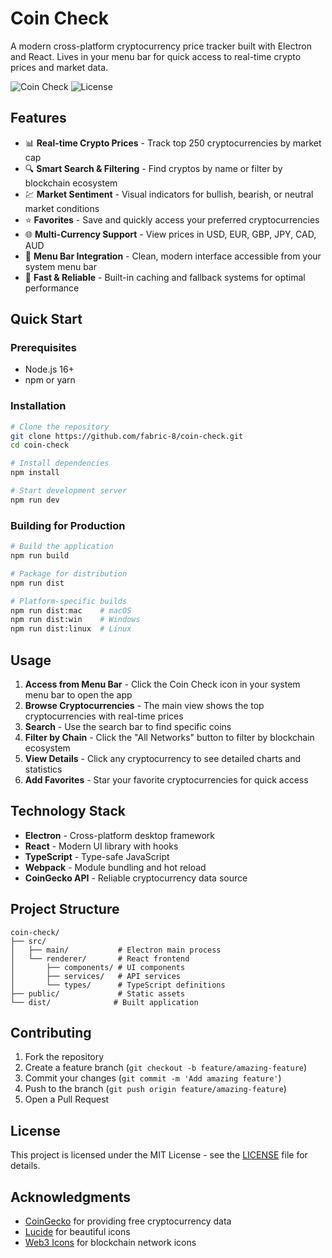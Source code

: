 # Coin Check

A modern cross-platform cryptocurrency price tracker built with Electron and React. Lives in your menu bar for quick access to real-time crypto prices and market data.

![Coin Check](https://img.shields.io/badge/platform-macOS%20%7C%20Windows%20%7C%20Linux-blue)
![License](https://img.shields.io/badge/license-MIT-green)

## Features

- 📊 **Real-time Crypto Prices** - Track top 250 cryptocurrencies by market cap
- 🔍 **Smart Search & Filtering** - Find cryptos by name or filter by blockchain ecosystem
- 💹 **Market Sentiment** - Visual indicators for bullish, bearish, or neutral market conditions
- ⭐ **Favorites** - Save and quickly access your preferred cryptocurrencies
- 🌐 **Multi-Currency Support** - View prices in USD, EUR, GBP, JPY, CAD, AUD
- 📱 **Menu Bar Integration** - Clean, modern interface accessible from your system menu bar
- 🚀 **Fast & Reliable** - Built-in caching and fallback systems for optimal performance

## Quick Start

### Prerequisites

- Node.js 16+
- npm or yarn

### Installation

```bash
# Clone the repository
git clone https://github.com/fabric-8/coin-check.git
cd coin-check

# Install dependencies
npm install

# Start development server
npm run dev
```

### Building for Production

```bash
# Build the application
npm run build

# Package for distribution
npm run dist

# Platform-specific builds
npm run dist:mac    # macOS
npm run dist:win    # Windows
npm run dist:linux  # Linux
```

## Usage

1. **Access from Menu Bar** - Click the Coin Check icon in your system menu bar to open the app
2. **Browse Cryptocurrencies** - The main view shows the top cryptocurrencies with real-time prices
3. **Search** - Use the search bar to find specific coins
4. **Filter by Chain** - Click the "All Networks" button to filter by blockchain ecosystem
5. **View Details** - Click any cryptocurrency to see detailed charts and statistics
6. **Add Favorites** - Star your favorite cryptocurrencies for quick access

## Technology Stack

- **Electron** - Cross-platform desktop framework
- **React** - Modern UI library with hooks
- **TypeScript** - Type-safe JavaScript
- **Webpack** - Module bundling and hot reload
- **CoinGecko API** - Reliable cryptocurrency data source

## Project Structure

```
coin-check/
├── src/
│   ├── main/           # Electron main process
│   └── renderer/       # React frontend
│       ├── components/ # UI components
│       ├── services/   # API services
│       └── types/      # TypeScript definitions
├── public/             # Static assets
└── dist/              # Built application
```

## Contributing

1. Fork the repository
2. Create a feature branch (`git checkout -b feature/amazing-feature`)
3. Commit your changes (`git commit -m 'Add amazing feature'`)
4. Push to the branch (`git push origin feature/amazing-feature`)
5. Open a Pull Request

## License

This project is licensed under the MIT License - see the [LICENSE](LICENSE) file for details.

## Acknowledgments

- [CoinGecko](https://www.coingecko.com/) for providing free cryptocurrency data
- [Lucide](https://lucide.dev/) for beautiful icons
- [Web3 Icons](https://github.com/0xa3k5/web3icons) for blockchain network icons